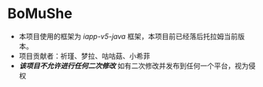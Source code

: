 # BoMuShe
* 本项目使用的框架为 *iapp-v5-java* 框架，本项目前已经落后托拉姆当前版本。
* 项目贡献者：祈瑾、梦拉、咕咕菇、小希菲
* ***该项目不允许进行任何二次修改***
如有二次修改并发布到任何一个平台，视为侵权